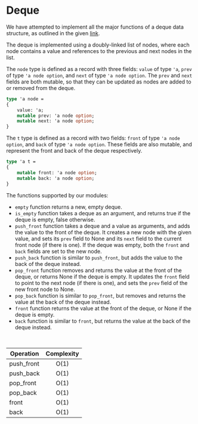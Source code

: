 # Deque
We have attempted to implement all the major functions of a deque data structure, as outlined in the given [link](https://www.geeksforgeeks.org/deque-cpp-stl/).

The deque is implemented using a doubly-linked list of nodes, where each node contains a value and references to the previous and next nodes in the list.

The `node` type is defined as a record with three fields: `value` of type `'a`, `prev` of type ``'a node option``, and ``next`` of type ``'a node option``. The ``prev`` and ``next`` fields are both mutable, so that they can be updated as nodes are added to or removed from the deque.

```Ocaml
type 'a node = 
{ 
    value: 'a; 
    mutable prev: 'a node option; 
    mutable next: 'a node option;
}
```

The ``t`` type is defined as a record with two fields: ``front`` of type ``'a node option``, and ``back`` of type ``'a node option``. These fields are also mutable, and represent the front and back of the deque respectively.

```Ocaml
type 'a t = 
{ 
    mutable front: 'a node option; 
    mutable back: 'a node option;
}
```

The functions supported by our modules:

* ``empty`` function returns a new, empty deque.
* ``is_empty`` function takes a deque as an argument, and returns true if the deque is empty, false otherwise.
* ``push_front`` function takes a deque and a value as arguments, and adds the value to the front of the deque. It creates a new node with the given value, and sets its ``prev`` field to None and its ``next`` field to the current front node (if there is one). If the deque was empty, both the `front` and ``back`` fields are set to the new node.
* ``push_back`` function is similar to `push_front`, but adds the value to the back of the deque instead.
* ``pop_front`` function removes and returns the value at the front of the deque, or returns None if the deque is empty. It updates the ``front`` field to point to the next node (if there is one), and sets the ``prev`` field of the new front node to None.
* ``pop_back`` function is similar to ``pop_front``, but removes and returns the value at the back of the deque instead.
* ``front`` function returns the value at the front of the deque, or None if the deque is empty.
* ``back`` function is similar to ``front``, but returns the value at the back of the deque instead.

<br>

| Operation        | Complexity           |
| ------------- |:-------------:|
| push_front     | O(1) |
| push_back     | O(1) |
| pop_front      | O(1)    |
| pop_back      | O(1)    |
| front | O(1)      |
| back | O(1)     |


